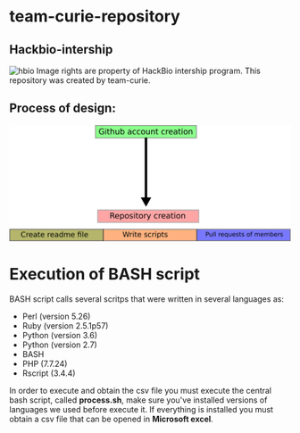 # team-curie-repository
## Hackbio-intership
![hbio](hbio.jpeg "hbio")
Image rights are property of HackBio intership program.
This repository was created by team-curie.
## Process of design:
![hbio](bitmap.png "hbio")
# Execution of BASH script
BASH script calls several scritps that were written in several languages as:
+ Perl (version 5.26)
+ Ruby (version 2.5.1p57)
+ Python (version 3.6)
+ Python (version 2.7)
+ BASH 
+ PHP (7.7.24)
+ Rscript (3.4.4)

In order to execute and obtain the csv file you must execute the central bash script, called **process.sh**, make sure you've installed versions of languages we used before execute it. If everything is installed you must obtain a csv file that can be opened in **Microsoft excel**.
